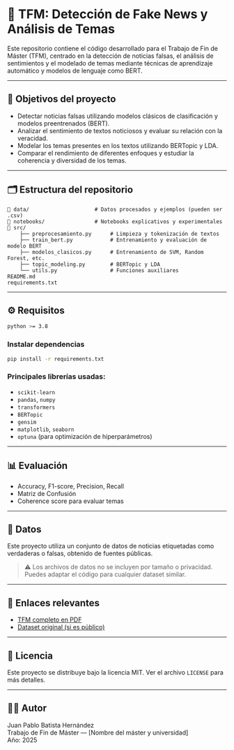 
# 🧠 TFM: Detección de Fake News y Análisis de Temas

Este repositorio contiene el código desarrollado para el Trabajo de Fin de Máster (TFM), centrado en la detección de noticias falsas, el análisis de sentimientos y el modelado de temas mediante técnicas de aprendizaje automático y modelos de lenguaje como BERT.

---

## 📌 Objetivos del proyecto

- Detectar noticias falsas utilizando modelos clásicos de clasificación y modelos preentrenados (BERT).
- Analizar el sentimiento de textos noticiosos y evaluar su relación con la veracidad.
- Modelar los temas presentes en los textos utilizando BERTopic y LDA.
- Comparar el rendimiento de diferentes enfoques y estudiar la coherencia y diversidad de los temas.

---

## 🗂 Estructura del repositorio

```
📁 data/                     # Datos procesados y ejemplos (pueden ser .csv)
📁 notebooks/                # Notebooks explicativos y experimentales
📁 src/
    ├── preprocesamiento.py      # Limpieza y tokenización de textos
    ├── train_bert.py            # Entrenamiento y evaluación de modelo BERT
    ├── modelos_clasicos.py      # Entrenamiento de SVM, Random Forest, etc.
    ├── topic_modeling.py        # BERTopic y LDA
    └── utils.py                 # Funciones auxiliares
README.md
requirements.txt
```

---

## ⚙️ Requisitos

```bash
python >= 3.8
```

### Instalar dependencias

```bash
pip install -r requirements.txt
```

### Principales librerías usadas:

- `scikit-learn`
- `pandas`, `numpy`
- `transformers`
- `BERTopic`
- `gensim`
- `matplotlib`, `seaborn`
- `optuna` (para optimización de hiperparámetros)

---

## 📊 Evaluación

- Accuracy, F1-score, Precision, Recall
- Matriz de Confusión
- Coherence score para evaluar temas

---

## 📎 Datos

Este proyecto utiliza un conjunto de datos de noticias etiquetadas como verdaderas o falsas, obtenido de fuentes públicas.

> ⚠️ Los archivos de datos no se incluyen por tamaño o privacidad. Puedes adaptar el código para cualquier dataset similar.

---

## 🔗 Enlaces relevantes

- [TFM completo en PDF](https://link-a-tu-tfm.com)
- [Dataset original (si es público)](https://kaggle.com/...)

---

## 📄 Licencia

Este proyecto se distribuye bajo la licencia MIT. Ver el archivo `LICENSE` para más detalles.

---

## 👨‍💻 Autor

Juan Pablo Batista Hernández  
Trabajo de Fin de Máster — [Nombre del máster y universidad]  
Año: 2025
